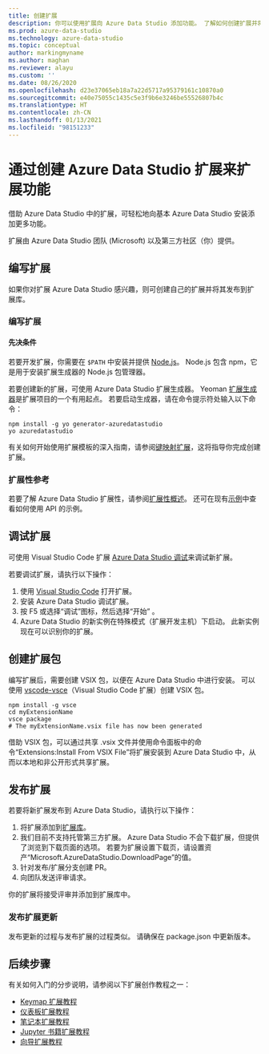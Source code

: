 ```yaml
---
title: 创建扩展
description: 你可以使用扩展向 Azure Data Studio 添加功能。 了解如何创建扩展并将其发布到扩展库。
ms.prod: azure-data-studio
ms.technology: azure-data-studio
ms.topic: conceptual
author: markingmyname
ms.author: maghan
ms.reviewer: alayu
ms.custom: ''
ms.date: 08/26/2020
ms.openlocfilehash: d23e37065eb18a7a22d5717a95379161c10870a0
ms.sourcegitcommit: e40e75055c1435c5e3f9b6e3246be55526807b4c
ms.translationtype: HT
ms.contentlocale: zh-CN
ms.lasthandoff: 01/13/2021
ms.locfileid: "98151233"
---
```

# <a name="extend-functionality-by-creating-azure-data-studio-extensions"></a>通过创建 Azure Data Studio 扩展来扩展功能

借助 Azure Data Studio 中的扩展，可轻松地向基本 Azure Data Studio 安装添加更多功能。

扩展由 Azure Data Studio 团队 (Microsoft) 以及第三方社区（你）提供。

## <a name="author-an-extension"></a>编写扩展

如果你对扩展 Azure Data Studio 感兴趣，则可创建自己的扩展并将其发布到扩展库。

### <a name="write-an-extension"></a>编写扩展

#### <a name="prerequisites"></a>先决条件

若要开发扩展，你需要在 `$PATH` 中安装并提供 [Node.js](https://nodejs.org/)。 Node.js 包含 npm，它是用于安装扩展生成器的 Node.js 包管理器。

若要创建新的扩展，可使用 Azure Data Studio 扩展生成器。 Yeoman [扩展生成器](https://www.npmjs.com/package/generator-azuredatastudio)是扩展项目的一个有用起点。 若要启动生成器，请在命令提示符处输入以下命令：

```console
npm install -g yo generator-azuredatastudio
yo azuredatastudio
```

有关如何开始使用扩展模板的深入指南，请参阅[键映射扩展](keymap-extension.md)，这将指导你完成创建扩展。

### <a name="extensibility-references"></a>扩展性参考

若要了解 Azure Data Studio 扩展性，请参阅[扩展性概述](../extensibility.md)。 还可在现有[示例](https://github.com/Microsoft/azuredatastudio/tree/main/samples)中查看如何使用 API 的示例。

## <a name="debug-an-extension"></a>调试扩展

可使用 Visual Studio Code 扩展 [Azure Data Studio 调试](https://github.com/kevcunnane/sqlops-debug)来调试新扩展。

若要调试扩展，请执行以下操作：

1. 使用 [Visual Studio Code](https://code.visualstudio.com/) 打开扩展。
2. 安装 Azure Data Studio 调试扩展。
3. 按 F5 或选择“调试”图标，然后选择“开始”  。
4. Azure Data Studio 的新实例在特殊模式（扩展开发主机）下启动。 此新实例现在可以识别你的扩展。

## <a name="create-an-extension-package"></a>创建扩展包

编写扩展后，需要创建 VSIX 包，以便在 Azure Data Studio 中进行安装。 可以使用 [vscode-vsce](https://github.com/Microsoft/vscode-vsce)（Visual Studio Code 扩展）创建 VSIX 包。

```console
npm install -g vsce
cd myExtensionName
vsce package
# The myExtensionName.vsix file has now been generated
```

借助 VSIX 包，可以通过共享 .vsix 文件并使用命令面板中的命令“Extensions:Install From VSIX File”将扩展安装到 Azure Data Studio 中，从而以本地和非公开形式共享扩展。

## <a name="publish-an-extension"></a>发布扩展

若要将新扩展发布到 Azure Data Studio，请执行以下操作：

1. 将扩展添加到[扩展库](https://github.com/Microsoft/azuredatastudio/blob/release/extensions/extensionsGallery.json)。
2. 我们目前不支持托管第三方扩展。 Azure Data Studio 不会下载扩展，但提供了浏览到下载页面的选项。 若要为扩展设置下载页，请设置资产“Microsoft.AzureDataStudio.DownloadPage”的值。
3. 针对发布/扩展分支创建 PR。
4. 向团队发送评审请求。

你的扩展将接受评审并添加到扩展库中。

### <a name="publish-extension-updates"></a>发布扩展更新

发布更新的过程与发布扩展的过程类似。 请确保在 package.json 中更新版本。

## <a name="next-steps"></a>后续步骤

有关如何入门的分步说明，请参阅以下扩展创作教程之一：

- [Keymap 扩展教程](keymap-extension.md)
- [仪表板扩展教程](dashboard-extension.md)
- [笔记本扩展教程](notebook-extension.md)
- [Jupyter 书籍扩展教程](jupyter-book-extension.md)
- [向导扩展教程](wizard-extension.md)
